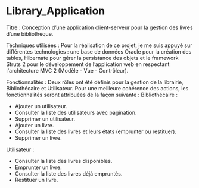# Library_Application

Titre :
Conception d’une application client-serveur pour la gestion des livres d’une bibliothèque.

Téchniques utilisées :
Pour la réalisation de ce projet, je me suis appuyé sur différentes technologies : une base de données Oracle pour la création des tables, Hibernate pour gérer la persistance des objets et le framework Struts 2 pour le développement de l’application web en respectant l'architecture MVC 2 (Modèle - Vue - Contrôleur).

Fonctionnalités :
Deux rôles ont été définis pour la gestion de la librairie, Bibliothécaire et Utilisateur. Pour une meilleure cohérence des actions, les fonctionnalités seront attribuées de la façon suivante :
Bibliothécaire :
- Ajouter un utilisateur.
- Consulter la liste des utilisateurs avec pagination.
- Supprimer un utilisateur.
- Ajouter un livre.
- Consulter la liste des livres et leurs états (emprunter ou restituer).
- Supprimer un livre.

Utilisateur :
- Consulter la liste des livres disponibles.
- Emprunter un livre.
- Consulter la liste des livres déjà empruntés.
- Restituer un livre.
